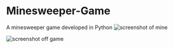 # Minesweeper-Game
A minesweeper game developed in Python
![screenshot of mine](https://user-images.githubusercontent.com/36313926/186981409-d045e4bf-45be-4cc9-af5b-c9d65afa96b3.PNG)


![screenshot off game](https://user-images.githubusercontent.com/36313926/186980796-8bc1ea0a-eeb7-4252-9f9e-4f1bfb338eef.PNG)

